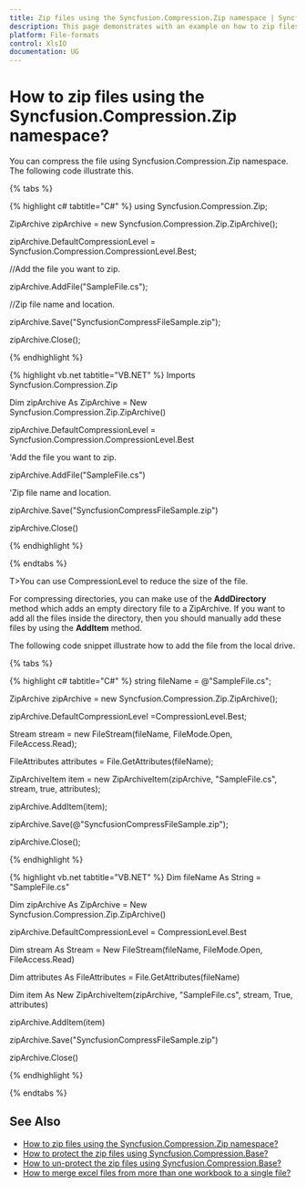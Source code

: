 ```yaml
---
title: Zip files using the Syncfusion.Compression.Zip namespace | Syncfusion
description: This page demonstrates with an example on how to zip files using the Syncfusion.Compression.Zip namespace.
platform: File-formats
control: XlsIO
documentation: UG
---
```


# How to zip files using the Syncfusion.Compression.Zip namespace?

You can compress the file using Syncfusion.Compression.Zip namespace. The following code illustrate this.

{% tabs %}  

{% highlight c# tabtitle="C#" %}
using Syncfusion.Compression.Zip;

ZipArchive zipArchive = new Syncfusion.Compression.Zip.ZipArchive();

zipArchive.DefaultCompressionLevel = Syncfusion.Compression.CompressionLevel.Best;

//Add the file you want to zip.

zipArchive.AddFile("SampleFile.cs");

//Zip file name and location.

zipArchive.Save("SyncfusionCompressFileSample.zip");

zipArchive.Close();



{% endhighlight %}

{% highlight vb.net tabtitle="VB.NET" %}
Imports Syncfusion.Compression.Zip

Dim zipArchive As ZipArchive = New Syncfusion.Compression.Zip.ZipArchive()

zipArchive.DefaultCompressionLevel = Syncfusion.Compression.CompressionLevel.Best

'Add the file you want to zip.

zipArchive.AddFile("SampleFile.cs")

'Zip file name and location.

zipArchive.Save("SyncfusionCompressFileSample.zip")

zipArchive.Close()



{% endhighlight %}

  {% endtabs %}  

T>You can use CompressionLevel to reduce the size of the file.  

For compressing directories, you can make use of the **AddDirectory** method which adds an empty directory file to a ZipArchive. If you want to add all the files inside the directory, then you should manually add these files by using the **AddItem** method.

The following code snippet illustrate how to add the file from the local drive.

{% tabs %}  

{% highlight c# tabtitle="C#" %}
string fileName = @"SampleFile.cs";

ZipArchive zipArchive = new Syncfusion.Compression.Zip.ZipArchive();

zipArchive.DefaultCompressionLevel =CompressionLevel.Best;

Stream stream = new FileStream(fileName, FileMode.Open, FileAccess.Read);

FileAttributes attributes = File.GetAttributes(fileName);

ZipArchiveItem item = new ZipArchiveItem(zipArchive, "SampleFile.cs", stream, true, attributes);

zipArchive.AddItem(item);

zipArchive.Save(@"SyncfusionCompressFileSample.zip");

zipArchive.Close();



{% endhighlight %}

{% highlight vb.net tabtitle="VB.NET" %}
Dim fileName As String = "SampleFile.cs"

Dim zipArchive As ZipArchive = New Syncfusion.Compression.Zip.ZipArchive()

zipArchive.DefaultCompressionLevel = CompressionLevel.Best

Dim stream As Stream = New FileStream(fileName, FileMode.Open, FileAccess.Read)

Dim attributes As FileAttributes = File.GetAttributes(fileName)

Dim item As New ZipArchiveItem(zipArchive, "SampleFile.cs", stream, True, attributes)

zipArchive.AddItem(item)

zipArchive.Save("SyncfusionCompressFileSample.zip")

zipArchive.Close()



{% endhighlight %}

  {% endtabs %}  

 
## See Also

* [How to zip files using the Syncfusion.Compression.Zip namespace?](how-to-zip-files-using-the-syncfusion-compression-zip-namespace)
* [How to protect the zip files using Syncfusion.Compression.Base?](how-to-protect-the-zip-files-using-syncfusion-compression-base)
* [How to un-protect the zip files using Syncfusion.Compression.Base?](how-to-un-protect-the-zip-files-using-syncfusion-compression-base)
* [How to merge excel files from more than one workbook to a single file?](how-to-merge-excel-files-from-more-than-one-workbook-to-a-single-file)

